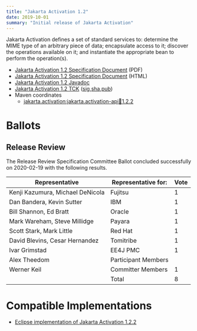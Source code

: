 ```yaml
---
title: "Jakarta Activation 1.2"
date: 2019-10-01
summary: "Initial release of Jakarta Activation"
---
```

Jakarta Activation defines a set of standard services to: determine the
MIME type of an arbitrary piece of data; encapsulate access to it;
discover the operations available on it; and instantiate the
appropriate bean to perform the operation(s).

* [Jakarta Activation 1.2 Specification Document](./activation-spec-1.2.pdf) (PDF)
* [Jakarta Activation 1.2 Specification Document](./activation-spec-1.2.html) (HTML)
* [Jakarta Activation 1.2 Javadoc](./apidocs)
* [Jakarta Activation 1.2 TCK](http://downloads.eclipse.org/jakarta/activation/1.2/jakarta-activation-tck-1.2.0.zip) ([sig](http://downloads.eclipse.org/jakarta/activation/1.2/jakarta-activation-tck-1.2.0.zip.sig),[sha](http://downloads.eclipse.org/jakarta/activation/1.2/jakarta-activation-tck-1.2.0.zip.sha256),[pub](https://raw.githubusercontent.com/jakartaee/specification-committee/master/jakartaee-spec-committee.pub))
* Maven coordinates
  * [jakarta.activation:jakarta.activation-api:jar:1.2.2](https://search.maven.org/artifact/jakarta.activation/jakarta.activation-api/1.2.2/jar)

# Ballots

## Release Review

The Release Review Specification Committee Ballot concluded successfully on 2020-02-19 with the following results.

| Representative                                 | Representative for: | Vote |
|------------------------------------------------|---------------------|------|
| Kenji Kazumura, Michael DeNicola               | Fujitsu             |   1  |
| Dan Bandera, Kevin Sutter                      | IBM                 |   1  |
| Bill Shannon, Ed Bratt                         | Oracle              |   1  |
| Mark Wareham, Steve Millidge                   | Payara              |   1  |
| Scott Stark, Mark Little                       | Red Hat             |   1  |
| David Blevins, Cesar Hernandez                 | Tomitribe           |   1  |
| Ivar Grimstad                                  | EE4J PMC            |   1  |
| Alex Theedom                                   | Participant Members |      |
| Werner Keil                                    | Committer Members   |   1  |
|                                                | Total               |   8  |

# Compatible Implementations

* [Eclipse implementation of Jakarta Activation 1.2.2](https://github.com/eclipse-ee4j/activation)
